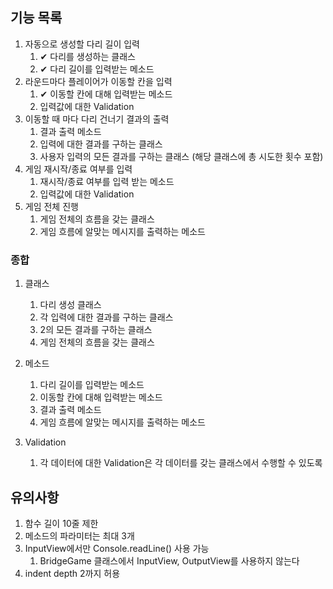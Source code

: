## 기능 목록
1. 자동으로 생성할 다리 길이 입력
    1. ✔ 다리를 생성하는 클래스
    2. ✔ 다리 길이를 입력받는 메소드
2. 라운드마다 플레이어가 이동할 칸을 입력
    1. ✔ 이동할 칸에 대해 입력받는 메소드
    2. 입력값에 대한 Validation
3. 이동할 때 마다 다리 건너기 결과의 출력
    1. 결과 출력 메소드
    2. 입력에 대한 결과를 구하는 클래스
    3. 사용자 입력의 모든 결과를 구하는 클래스 (해당 클래스에 총 시도한 횟수 포함)
4. 게임 재시작/종료 여부를 입력
    1. 재시작/종료 여부를 입력 받는 메소드
    2. 입력값에 대한 Validation
5. 게임 전체 진행
    1. 게임 전체의 흐름을 갖는 클래스
    2. 게임 흐름에 알맞는 메시지를 출력하는 메소드

### 종합
1. 클래스
    1. 다리 생성 클래스
    2. 각 입력에 대한 결과를 구하는 클래스
    3. 2의 모든 결과를 구하는 클래스
    4. 게임 전체의 흐름을 갖는 클래스

2. 메소드
    1. 다리 길이를 입력받는 메소드
    2. 이동할 칸에 대해 입력받는 메소드
    3. 결과 출력 메소드
    4. 게임 흐름에 알맞는 메시지를 출력하는 메소드

3. Validation
    1. 각 데이터에 대한 Validation은 각 데이터를 갖는 클래스에서 수행할 수 있도록

## 유의사항
1. 함수 길이 10줄 제한
2. 메소드의 파라미터는 최대 3개
3. InputView에서만 Console.readLine() 사용 가능
    1. BridgeGame 클래스에서 InputView, OutputView를 사용하지 않는다
4. indent depth 2까지 허용